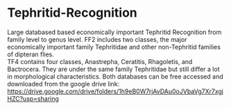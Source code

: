 # Tephritid-Recognition
Large databased based economically important Tephritid Recognition from family level to genus level.
FF2 includes two classes, the major economically important family Tephritidae and other non-Tephritid families of dipteran flies.  
TF4 contains four classes, Anastrepha, Ceratitis, Rhagoletis, and Bactrocera. They are under the same family Tephritidae but still differ a lot in morphological characteristics.
Both databases can be free accessed and downloaded from the google drive link: https://drive.google.com/drive/folders/1h9eB0W7rjAvDAu0oJVbaVg7Xr7xgjHZC?usp=sharing
